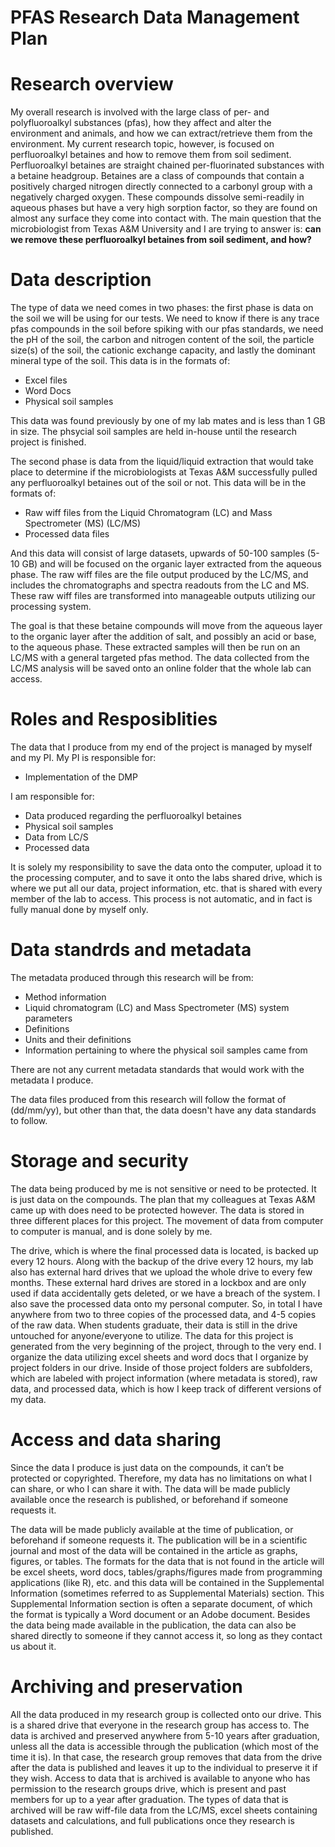 # PFAS Research Data Management Plan

# Research overview 
My overall research is involved with the large class of per- and polyfluoroalkyl substances (pfas), how they affect and alter the environment and animals, and how we can extract/retrieve them from the environment. My current research topic, however, is focused on perfluoroalkyl betaines and how to remove them from soil sediment. Perfluoroalkyl betaines are straight chained per-fluorinated substances with a betaine headgroup. Betaines are a class of compounds that contain a positively charged nitrogen directly connected to a carbonyl group with a negatively charged oxygen. These compounds dissolve semi-readily in aqueous phases but have a very high sorption factor, so they are found on almost any surface they come into contact with. The main question that the microbiologist from Texas A&M University and I are trying to answer is: **can we remove these perfluoroalkyl betaines from soil sediment, and how?**

# Data description
The type of data we need comes in two phases: the first phase is data on the soil we will be using for our tests. We need to know if there is any trace pfas compounds in the soil before spiking with our pfas standards, we need the pH of the soil, the carbon and nitrogen content of the soil, the particle size(s) of the soil, the cationic exchange capacity, and lastly the dominant mineral type of the soil. This data is in the formats of:

- Excel files
- Word Docs
- Physical soil samples

This data was found previously by one of my lab mates and is less than 1 GB in size. The phsycial soil samples are held in-house until the research project is finished. 

The second phase is data from the liquid/liquid extraction that would take place to determine if the microbiologists at Texas A&M successfully pulled any perfluoroalkyl betaines out of the soil or not. This data will be in the formats of:

- Raw wiff files from the Liquid Chromatogram (LC) and Mass Spectrometer (MS) (LC/MS)
- Processed data files 

And this data will consist of large datasets, upwards of 50-100 samples (5-10 GB) and will be focused on the organic layer extracted from the aqueous phase. The raw wiff files are the file output produced by the LC/MS, and includes the chromatographs and spectra readouts from the LC and MS. These raw wiff files are transformed into manageable outputs utilizing our processing system.

The goal is that these betaine compounds will move from the aqueous layer to the organic layer after the addition of salt, and possibly an acid or base, to the aqueous phase. These extracted samples will then be run on an LC/MS with a general targeted pfas method. The data collected from the LC/MS analysis will be saved onto an online folder that the whole lab can access. 

# Roles and Resposiblities
The data that I produce from my end of the project is managed by myself and my PI. 
My PI is responsible for:

- Implementation of the DMP

I am responsible for:

- Data produced regarding the perfluoroalkyl betaines
- Physical soil samples 
- Data from LC/S
- Processed data 

It is solely my responsibility to save the data onto the computer, upload it to the processing computer, and to save it onto the labs shared drive, which is where we put all our data, project information, etc. that is shared with every member of the lab to access. This process is not automatic, and in fact is fully manual done by myself only. 

# Data standrds and metadata
The metadata produced through this research will be from:

- Method information
- Liquid chromatogram (LC) and Mass Spectrometer (MS) system parameters 
- Definitions 
- Units and their definitions 
- Information pertaining to where the physical soil samples came from

There are not any current metadata standards that would work with the metadata I produce. 

The data files produced from this research will follow the format of (dd/mm/yy), but other than that, the data doesn't have any data standards to follow. 

# Storage and security
The data being produced by me is not sensitive or need to be protected. It is just data on the compounds. The plan that my colleagues at Texas A&M came up with does need to be protected however. 
The data is stored in three different places for this project. The movement of data from computer to computer is manual, and is done solely by me. 

The drive, which is where the final processed data is located, is backed up every 12 hours. Along with the backup of the drive every 12 hours, my lab also has external hard drives that we upload the whole drive to every few months. These external hard drives are stored in a lockbox and are only used if data accidentally gets deleted, or we have a breach of the system. I also save the processed data onto my personal computer. So, in total I have anywhere from two to three copies of the processed data, and 4-5 copies of the raw data. When students graduate, their data is still in the drive untouched for anyone/everyone to utilize. 
The data for this project is generated from the very beginning of the project, through to the very end. I organize the data utilizing excel sheets and word docs that I organize by project folders in our drive. Inside of those project folders are subfolders, which are labeled with project information (where metadata is stored), raw data, and processed data, which is how I keep track of different versions of my data.

# Access and data sharing
Since the data I produce is just data on the compounds, it can’t be protected or copyrighted. Therefore, my data has no limitations on what I can share, or who I can share it with. The data will be made publicly available once the research is published, or beforehand if someone requests it.

The data will be made publicly available at the time of publication, or beforehand if someone requests it. The publication will be in a scientific journal and most of the data will be contained in the article as graphs, figures, or tables. The formats for the data that is not found in the article will be excel sheets, word docs, tables/graphs/figures made from programming applications (like R), etc. and this data will be contained in the Supplemental Information (sometimes referred to as Supplemental Materials) section. This Supplemental Information section is often a separate document, of which the format is typically a Word document or an Adobe document. Besides the data being made available in the publication, the data can also be shared directly to someone if they cannot access it, so long as they contact us about it. 

# Archiving and preservation
All the data produced in my research group is collected onto our drive. This is a shared drive that everyone in the research group has access to. The data is archived and preserved anywhere from 5-10 years after graduation, unless all the data is accessible through the publication (which most of the time it is). In that case, the research group removes that data from the drive after the data is published and leaves it up to the individual to preserve it if they wish. Access to data that is archived is available to anyone who has permission to the research groups drive, which is present and past members for up to a year after graduation. The types of data that is archived will be raw wiff-file data from the LC/MS, excel sheets containing datasets and calculations, and full publications once they research is published.

